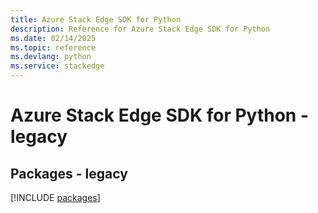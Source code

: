 ```yaml
---
title: Azure Stack Edge SDK for Python
description: Reference for Azure Stack Edge SDK for Python
ms.date: 02/14/2025
ms.topic: reference
ms.devlang: python
ms.service: stackedge
---
```

# Azure Stack Edge SDK for Python - legacy
## Packages - legacy
[!INCLUDE [packages](stack-edge-index.md)]